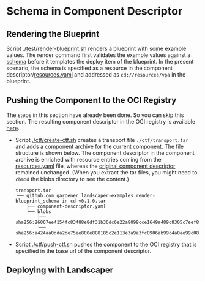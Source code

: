# Schema in Component Descriptor

## Rendering the Blueprint

Script [./test/render-blueprint.sh](./test/render-blueprint.sh) renders a blueprint with some
example values. The render command first validates the example values against a 
[schema](./resources/schemas/vpa.json) before it templates the deploy item of the blueprint.
In the present scenario, the schema is specified as a resource in the component descriptor/[resources.yaml](./resources.yaml) 
and addressed as `cd://resources/vpa` in the blueprint.

## Pushing the Component to the OCI Registry 

The steps in this section have already been done. So you can skip this section.
The resulting component descriptor in the OCI registry is available 
[here](https://eu.gcr.io/gardener-project/landscaper/examples/component-descriptors/github.com/gardener/landscaper-examples/render-blueprint/schema-in-cd).

- Script [./ctf/create-ctf.sh](./ctf/create-ctf.sh) creates a transport file `./ctf/transport.tar`
  and adds a component archive for the current component. The file structure is shown below. 
  The component descriptor in the component archive is enriched with resource entries coming from the 
  [resources.yaml](./resources.yaml) file, whereas the [original component descriptor](./component-descriptor.yaml) 
  remained unchanged. (When you extract the tar files, you might need to `chmod` the blobs directory to see the content.)

    ```
    transport.tar
    └── github.com_gardener_landscaper-examples_render-blueprint_schema-in-cd-v0.1.0.tar
        ├── component-descriptor.yaml
        └── blobs
            ├── sha256:26067ee4154fc83488e8df31b36dc6e22a8099cce1649a489c8305c7eef8bff6
            └── sha256:a424aa0dda2de75ee800e888185c2e113e3a9a3fc8906ab99c4a0ae99c085a36
    ```

- Script [./ctf/push-ctf.sh](./ctf/push-ctf.sh) pushes the component to the OCI registry that is
  specified in the base url of the component descriptor.

## Deploying with Landscaper


